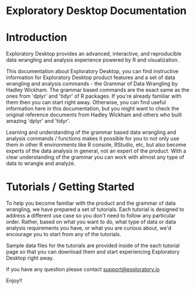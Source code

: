 Exploratory Desktop Documentation
========

# Introduction

Exploratory Desktop provides an advanced, interactive, and reproducible data wrangling and analysis experience powered by R and visualization.

This documentation about Exploratory Desktop, you can find instructive information for Exploratory Desktop product features and a set of data wrangling and analysis commands - the Grammar of Data Wrangling by Hadley Wickham. The grammar based commands are the exact same as the ones from 'dplyr' and 'tidyr' of R packages. If you're already familiar with them then you can start right away. Otherwise, you can find useful information here in this documentation, but you might want to check the original reference documents from Hadley Wickham and others who built amazing 'dplyr' and 'tidyr'.

Learning and understanding of the grammar based data wrangling and analysis commands / functions makes it possible for you to not only use them in other R environments like R console, RStudio, etc, but also become experts of the data analysis in general, not an expert of the product. With a clear understanding of the grammar you can work with almost any type of data to wrangle and analyze.

# Tutorials / Getting Started

To help you become familiar with the product and the grammar of data wrangling, we have prepared a set of tutorials. Each tutorial is designed to address a different use case so you don't need to follow any particular order. Rather, based on what you want to do, what type of data or data analysis requirements you have, or what you are curious about, we'd encourage you to start from any of the tutorials.

Sample data files for the tutorials are provided inside of the each tutorial page so that you can download them and start experiencing Exploratory Desktop right away.

If you have any question please contact [support@exploratory.io](mailto:support@exploratory.io)

Enjoy!!
